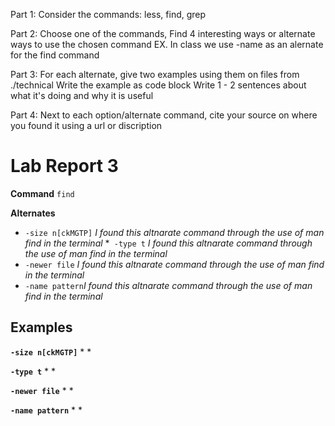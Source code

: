 Part 1: 
Consider the commands: less, find, grep

Part 2: 
Choose one of the commands, Find 4 interesting ways or alternate ways to use the chosen command
EX. In class we use -name as an alernate for the find command

Part 3:
For each alternate, give two examples using them on files from ./technical
Write the example as code block
Write 1 - 2 sentences about what it's doing and why it is useful

Part 4:
Next to each option/alternate command, cite your source on where you found it using a url or discription


# Lab Report 3

**Command** `find`

**Alternates**

* `-size n[ckMGTP]` *I found this altnarate command through the use of man find in the terminal*
*` -type t` *I found this altnarate command through the use of man find in the terminal*
* `-newer file` *I found this altnarate command through the use of man find in the terminal*
* `-name pattern`*I found this altnarate command through the use of man find in the terminal*

## Examples

**`-size n[ckMGTP]`**
*
*

**`-type t`**
*
*

**`-newer file`**
*
*

**`-name pattern`**
*
*

